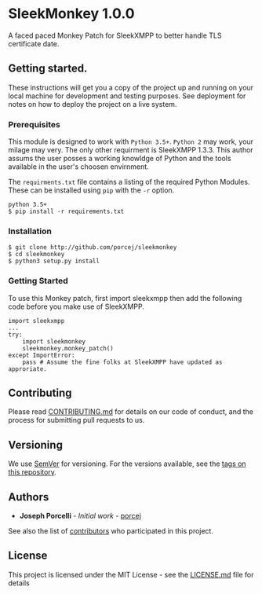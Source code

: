 # SleekMonkey 1.0.0

A faced paced Monkey Patch for SleekXMPP to better handle TLS certificate date.

## Getting started.

These instructions will get you a copy of the project up and running on your local machine for development and testing purposes. See deployment for notes on how to deploy the project on a live system.

### Prerequisites

This module is designed to work with `Python 3.5+`.  `Python 2` may work, your milage may very.  The only other requirment is SleekXMPP 1.3.3.  This author assums the user posses a working knowldge of Python and the tools available in the user's choosen envirnment.

The `requirments.txt` file contains a listing of the required Python Modules.  These can be installed using `pip` with the `-r` option.

```
python 3.5+
$ pip install -r requirements.txt
```

### Installation

```
$ git clone http://github.com/porcej/sleekmonkey
$ cd sleekmonkey
$ python3 setup.py install
```


### Getting Started

To use this Monkey patch, first import sleekxmpp then add the following code before you make use of SleekXMPP. 

```
import sleekxmpp
...
try:
    import sleekmonkey
    sleekmonkey.monkey_patch()
except ImportError:
    pass # Assume the fine folks at SleekXMPP have updated as approriate.

```

## Contributing

Please read [CONTRIBUTING.md](https://gist.github.com/porcej/cc71497a2b455f27bca8c879731e68dc) for details on our code of conduct, and the process for submitting pull requests to us.

## Versioning

We use [SemVer](http://semver.org/) for versioning. For the versions available, see the [tags on this repository](https://github.com/porcej/sleekmonkey/tags). 

## Authors

* **Joseph Porcelli** - *Initial work* - [porcej](https://github.com/porcej)

See also the list of [contributors](https://github.com/porcej/sleekmonkey/contributors) who participated in this project.

## License

This project is licensed under the MIT License - see the [LICENSE.md](LICENSE.md) file for details


